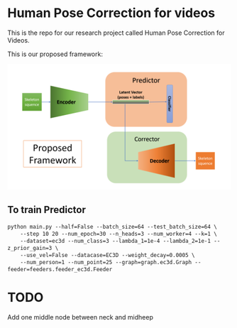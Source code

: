 # Human Pose Correction for videos

This is the repo for our research project called Human Pose Correction for Videos. 

This is our proposed framework:

![1687446425083](resources/README/1687446425083.png)

## To train Predictor

```
python main.py --half=False --batch_size=64 --test_batch_size=64 \
    --step 10 20 --num_epoch=30 --n_heads=3 --num_worker=4 --k=1 \
    --dataset=ec3d --num_class=3 --lambda_1=1e-4 --lambda_2=1e-1 --z_prior_gain=3 \
    --use_vel=False --datacase=EC3D --weight_decay=0.0005 \
    --num_person=1 --num_point=25 --graph=graph.ec3d.Graph --feeder=feeders.feeder_ec3d.Feeder
```

# TODO
Add one middle node between neck and midheep